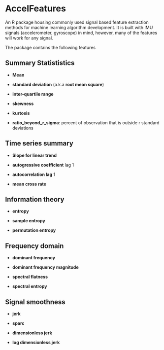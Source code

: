 # AccelFeatures


An R package housing commonly used signal based feature extraction methods for machine learning algorithm development. It is built with IMU signals (accelerometer, gyroscope) in mind, however, many of the features will work for any signal.

The package contains the following features

## Summary Statististics

* __Mean__

* __standard deviation__ (a.k.a __root mean square__)

* __inter-quartile range__

* __skewness__

* __kurtosis__

* __ratio_beyond_r_sigma__: percent of observation that is outside r standard deviations


## Time series summary

* __Slope for linear trend__

* __autogressive coefficient__ lag 1

* __autocorrelation lag__ 1

* __mean cross rate__ 

## Information theory

* __entropy__

* __sample entropy__

* __permutation entropy__

## Frequency domain 

* __dominant frequency__

* __dominant frequency magnitude__

* __spectral flatness__

* __spectral entropy__

## Signal smoothness

* __jerk__

* __sparc__

* __dimensionless jerk__

* __log dimensionless jerk__
